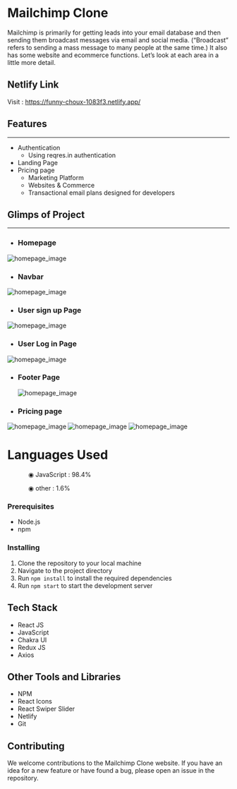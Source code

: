 
# Mailchimp Clone

<p>
Mailchimp is primarily for getting leads into your email database and then sending them broadcast messages via email and social media. (“Broadcast” refers to sending a mass message to many people at the same time.) It also has some website and ecommerce functions. Let’s look at each area in a little more detail.
</p>

## Netlify Link

Visit : https://funny-choux-1083f3.netlify.app/

## Features

---

- Authentication
  - Using reqres.in authentication
- Landing Page
- Pricing page 
  - Marketing Platform
  - Websites & Commerce
  - Transactional email plans designed for developers

## Glimps of Project

---

- ### Homepage

<img src="https://freeimage.host/i/screenshot-198.H7pHobt" alt="homepage_image" />

- ### Navbar

<img src="https://freeimage.host/i/HYj2E7V" alt="homepage_image" />

- ### User sign up Page

<img src="https://freeimage.host/i/H7pHIXn" alt="homepage_image" />

- ### User Log in Page

<img src="https://freeimage.host/i/H7pHzzX" alt="homepage_image" />

- ### Footer Page

  <img src="https://freeimage.host/i/H7pHTss" alt="homepage_image" />

- ### Pricing page

<img src="https://freeimage.host/i/HYjF7lj" alt="homepage_image" />

<img src="https://freeimage.host/i/HYjFYUx" alt="homepage_image" />

<img src="https://freeimage.host/i/HYjF5Kb" alt="homepage_image" />


  # Languages Used

<ul dir="auto">
 <ol dir="auto">◉ JavaScript : 98.4%</ol>
 <ol dir="auto">◉ other : 1.6%</ol>
 </ul>

### Prerequisites

- Node.js
- npm

### Installing

1. Clone the repository to your local machine
2. Navigate to the project directory
3. Run `npm install` to install the required dependencies
4. Run `npm start` to start the development server

## Tech Stack

- React JS
- JavaScript
- Chakra UI
- Redux JS
- Axios

## Other Tools and Libraries

- NPM
- React Icons
- React Swiper Slider
- Netlify
- Git

## Contributing

We welcome contributions to the Mailchimp Clone website. If you have an idea for a new feature or have found a bug, please open an issue in the repository.

